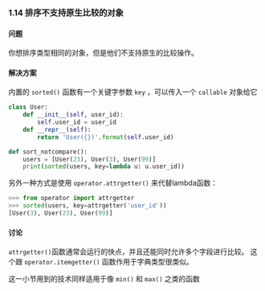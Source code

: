 ### 1.14 排序不支持原生比较的对象

#### 问题

你想排序类型相同的对象，但是他们不支持原生的比较操作。

#### 解决方案

内置的 `sorted()` 函数有一个关键字参数 `key` ，可以传入一个 `callable` 对象给它

```python
class User:
    def __init__(self, user_id):
        self.user_id = user_id
    def __repr__(self):
        return 'User({})'.format(self.user_id)

def sort_notcompare():
    users = [User(23), User(3), User(99)]
    print(sorted(users, key=lambda u: u.user_id))
```

另外一种方式是使用 `operator.attrgetter()` 来代替lambda函数：

```python
>>> from operator import attrgetter
>>> sorted(users, key=attrgetter('user_id'))
[User(3), User(23), User(99)]
```

#### 讨论

`attrgetter()`函数通常会运行的快点，并且还能同时允许多个字段进行比较。 这个跟 `operator.itemgetter()` 函数作用于字典类型很类似。

这一小节用到的技术同样适用于像 `min()` 和 `max()` 之类的函数